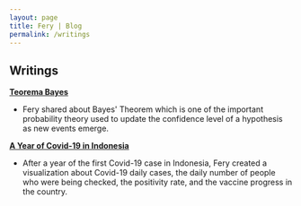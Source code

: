 ```yaml
---
layout: page
title: Fery | Blog
permalink: /writings
---
```


<h2>Writings</h2>

[**Teorema Bayes**][teorema_bayes]
- Fery shared about Bayes' Theorem which is one of the important probability theory used to update the confidence level of a hypothesis as new events emerge.

[**A Year of Covid-19 in Indonesia**][covid19]
- After a year of the first Covid-19 case in Indonesia, Fery created a visualization about Covid-19 daily cases, the daily number of people who were being checked, the positivity rate, and the vaccine progress in the country.

<br>


[teorema_bayes]: https://imfery.medium.com/teorema-bayes-54448b6221b1
[covid19]: https://imfery.medium.com/a-year-of-covid-19-in-indonesia-ce4c851de2dc
